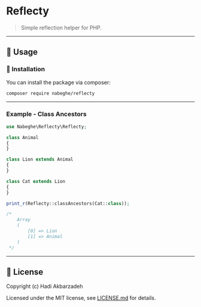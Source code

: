 # Reflecty

> Simple reflection helper for PHP.

<hr>

## 🫡 Usage

### 🚀 Installation

You can install the package via composer:

```bash
composer require nabeghe/reflecty
```

<hr>

### Example - Class Ancestors

```php
use Nabeghe\Reflecty\Reflecty;

class Animal
{
}

class Lion extends Animal
{
}

class Cat extends Lion
{
}

print_r(Reflecty::classAncestors(Cat::class));

/*
    Array
    (
        [0] => Lion
        [1] => Animal
    )
 */
```

<hr>

## 📖 License

Copyright (c) Hadi Akbarzadeh

Licensed under the MIT license, see [LICENSE.md](LICENSE.md) for details.